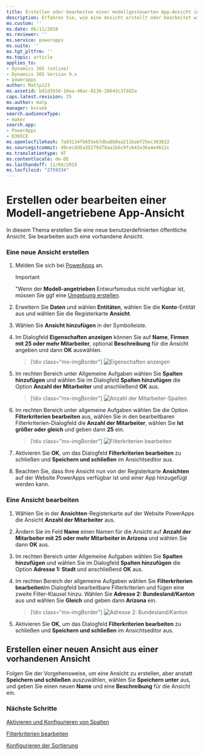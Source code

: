 ```yaml
---
title: Erstellen oder bearbeiten einer modellgesteuerten App-Ansicht in PowerApps | Microsoft-Dokumentation
description: Erfahren Sie, wie eine Ansicht erstellt oder bearbeitet wird
ms.custom: ''
ms.date: 06/11/2018
ms.reviewer: ''
ms.service: powerapps
ms.suite: ''
ms.tgt_pltfrm: ''
ms.topic: article
applies_to:
- Dynamics 365 (online)
- Dynamics 365 Version 9.x
- powerapps
author: Mattp123
ms.assetid: bd1d393d-16ea-40ac-8136-26643c37dd2a
caps.latest.revision: 25
ms.author: matp
manager: kvivek
search.audienceType:
- maker
search.app:
- PowerApps
- D365CE
ms.openlocfilehash: 7a83134fb655e67dba8b0aa211ba6f25ec383832
ms.sourcegitcommit: d9cecdd5a35279d78aa1b6c9fc642e36a4e4612c
ms.translationtype: HT
ms.contentlocale: de-DE
ms.lasthandoff: 11/04/2019
ms.locfileid: "2759334"
---
```

# <a name="create-or-edit-a-model-driven-app-view"></a>Erstellen oder bearbeiten einer Modell-angetriebene App-Ansicht

<a name="BKMK_CreatingAndEditingViews"></a>   

 In diesem Thema erstellen Sie eine neue benutzerdefinierten öffentliche Ansicht. Sie bearbeiten auch eine vorhandene Ansicht.  
  
### <a name="create-a-new-view"></a>Eine neue Ansicht erstellen  
  
1.  Melden Sie sich bei [PowerApps](https://make.powerapps.com/?utm_source=padocs&utm_medium=linkinadoc&utm_campaign=referralsfromdoc) an.  

    

    > [!IMPORTANT]
    > "Wenn der **Modell-angetrieben** Entwurfsmodus nicht verfügbar ist, müssen Sie ggf eine [Umgebung erstellen](https://docs.microsoft.com/powerapps/administrator/create-environment). 

2.  Erweitern Sie **Daten** und wählen **Entitäten**, wählen Sie die **Konto**-Entität aus und wählen Sie die Registerkarte **Ansicht**. 

3.  Wählen Sie **Ansicht hinzufügen** in der Symbolleiste.  

4.  Im Dialogfeld **Eigenschaften anzeigen** können Sie auf **Name**, **Firmen mit 25 oder mehr Mitarbeiter**, optional **Beschreibung** für die Ansicht angeben und dann **OK** auswählen.

    > [!div class="mx-imgBorder"] 
    > ![Eigenschaften anzeigen](media/view-properties.png)
  
5.  Im rechten Bereich unter Allgemeine Aufgaben wählen Sie **Spalten hinzufügen** und wählen Sie im Dialogfeld **Spalten hinzufügen** die Option **Anzahl der Mitarbeiter** und anschließend **OK** aus.  

    > [!div class="mx-imgBorder"] 
    > ![Anzahl der Mitarbeiter-Spalten](media/column-no-employees.png)
  
6. Im rechten Bereich unter allgemeine Aufgaben wählen Sie die Option **Filterkriterien bearbeiten** aus, wählen Sie in den bearbeitbaren Filterkriterien-Dialogfeld die **Anzahl der Mitarbeiter**, wählen Sie **Ist größer oder gleich** und geben dann **25** ein.  

    > [!div class="mx-imgBorder"] 
    > ![Filterkriterien bearbeiten](media/edit-filter-criteria.png)

7.  Aktivieren Sie **OK**, um das Dialogfeld **Filterkriterien bearbeiten** zu schließen und **Speichern und schließen** im Ansichtseditor aus.  
  
8.  Beachten Sie, dass Ihre Ansicht nun von der Registerkarte **Ansichten** auf der Website PowerApps verfügbar ist und einer App hinzugefügt werden kann.
  
### <a name="edit-a-view"></a>Eine Ansicht bearbeiten  
  
1.  Wählen Sie in der **Ansichten**-Registerkarte auf der Website PowerApps die Ansicht **Anzahl der Mitarbeiter** aus.
  
2.  Ändern Sie im Feld **Name** einen Namen für die Ansicht auf **Anzahl der Mitarbeiter mit 25 oder mehr Mitarbeiter in Arizona** und wählen Sie dann **OK** aus.  

3.  Im rechten Bereich unter Allgemeine Aufgaben wählen Sie **Spalten hinzufügen** und wählen Sie im Dialogfeld **Spalten hinzufügen** die Option **Adresse 1: Stadt** und anschließend **OK** aus.  

4. Im rechten Bereich der allgemeine Aufgaben wählen Sie **Filterkriterien bearbeiten**Im Dialogfeld bearbeitbare Filterkriterien und fügen eine zweite Filter-Klausel hinzu. Wählen Sie **Adresse 2: Bundesland/Kanton** aus und wählen Sie **Gleich** und geben dann **Arizona** ein. 

    > [!div class="mx-imgBorder"] 
    > ![Adresse 2: Bundesland/Kanton](media/column-address-2-state.png)

5. Aktivieren Sie **OK**, um das Dialogfeld **Filterkriterien bearbeiten** zu schließen und **Speichern und schließen** im Ansichtseditor aus.  
  

## <a name="create-a-new-view-from-an-existing-view"></a>Erstellen einer neuen Ansicht aus einer vorhandenen Ansicht  
 Folgen Sie der Vorgehensweise, um eine Ansicht zu erstellen, aber anstatt **Speichern und schließen** auszuwählen, wählen Sie **Speichern unter** aus, und geben Sie einen neuen **Name** und eine **Beschreibung** für die Ansicht ein.  
 
### <a name="next-steps"></a>Nächste Schritte
[Aktivieren und Konfigurieren von Spalten](choose-and-configure-columns.md)  
  
[Filterkriterien bearbeiten](edit-filter-criteria.md)  
  
[Konfigurieren der Sortierung](configure-sorting.md)  
